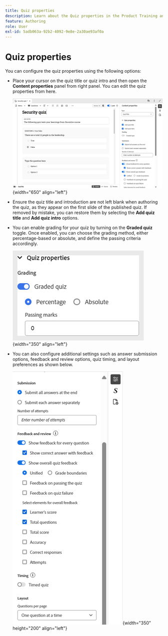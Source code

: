 ```yaml
---
title: Quiz properties
description: Learn about the Quiz properties in the Product Training and Learning
feature: Authoring
role: User
exl-id: 5adb063a-92b2-4092-9e8e-2a30ae93af0a
---
```

# Quiz properties 

You can configure the quiz properties using the following options: 

- Place your cursor on the quiz title or quiz intro and then open the **Content properties** panel from right panel. You can edit the quiz properties from here.  

    ![](assets/quiz-properties.png){width="650" align="left"}

- Ensure the quiz title and introduction are not left blank when authoring the quiz, as they appear on the first slide of the published quiz. If removed by mistake, you can restore them by selecting the **Add quiz title** and **Add quiz intro** options.  
- You can enable grading for your quiz by turning on the **Graded quiz** toggle. Once enabled, you can choose the grading method, either percentage-based or absolute, and define the passing criteria accordingly. 

    ![](assets/quiz-grading.png){width="350" align="left"} 
   
- You can also configure additional settings such as answer submission options, feedback and review options, quiz timing, and layout preferences as shown below. 

    ![](assets/additional-quiz-properties.png){width="350" height="200" align="left"}
